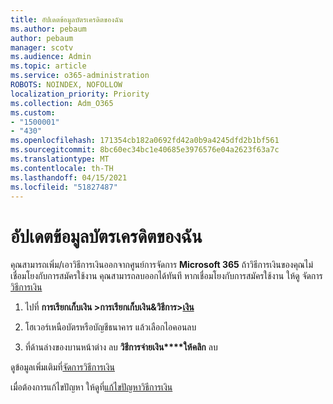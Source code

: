 ```yaml
---
title: อัปเดตข้อมูลบัตรเครดิตของฉัน
ms.author: pebaum
author: pebaum
manager: scotv
ms.audience: Admin
ms.topic: article
ms.service: o365-administration
ROBOTS: NOINDEX, NOFOLLOW
localization_priority: Priority
ms.collection: Adm_O365
ms.custom:
- "1500001"
- "430"
ms.openlocfilehash: 171354cb182a0692fd42a0b9a4245dfd2b1bf561
ms.sourcegitcommit: 8bc60ec34bc1e40685e3976576e04a2623f63a7c
ms.translationtype: MT
ms.contentlocale: th-TH
ms.lasthandoff: 04/15/2021
ms.locfileid: "51827487"
---
```

# <a name="update-my-credit-card-information"></a>อัปเดตข้อมูลบัตรเครดิตของฉัน

คุณสามารถเพิ่ม/เอาวิธีการเงินออกจากศูนย์การจัดการ **Microsoft 365** ถ้าวิธีการเงินของคุณไม่เชื่อมโยงกับการสมัครใช้งาน คุณสามารถลบออกได้ทันที หากเชื่อมโยงกับการสมัครใช้งาน ให้ดู จัดการ[วิธีการเงิน](https://docs.microsoft.com/microsoft-365/commerce/billing-and-payments/manage-payment-methods)

1. ไปที่ **การเรียกเก็บเงิน >การเรียกเก็บเงิน&วิธีการ>[เงิน](https://go.microsoft.com/fwlink/p/?linkid=2018806)**

2. โฮเวอร์เหนือบัตรหรือบัญชีธนาคาร แล้วเลือกไอคอนลบ

3. ที่ด้านล่างของบานหน้าต่าง ลบ **วิธีการจ่ายเงิน****ให้คลิก** ลบ

ดูข้อมูลเพิ่มเติมที่[จัดการวิธีการเงิน](https://docs.microsoft.com/microsoft-365/commerce/billing-and-payments/manage-payment-methods)

เมื่อต้องการแก้ไขปัญหา ให้ดูที่[แก้ไขปัญหาวิธีการเงิน](https://docs.microsoft.com/microsoft-365/commerce/billing-and-payments/manage-payment-methods#troubleshoot-payment-methods)
